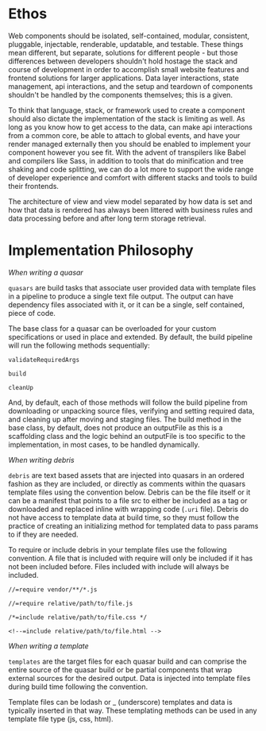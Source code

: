 # Ethos

Web components should be isolated, self-contained, modular, consistent, pluggable, injectable, renderable, updatable, and testable. These things mean different, but separate, solutions for different people - but those differences between developers shouldn't hold hostage the stack and course of development in order to accomplish small website features and frontend solutions for larger applications. Data layer interactions, state management, api interactions, and the setup and teardown of components shouldn't be handled by the components themselves; this is a given.

To think that language, stack, or framework used to create a component should also dictate the implementation of the stack is limiting as well. As long as you know how to get access to the data, can make api interactions from a common core, be able to attach to global events, and have your render managed externally then you should be enabled to implement your component however you see fit. With the advent of transpilers like Babel and compilers like Sass, in addition to tools that do minification and tree shaking and code splitting, we can do a lot more to support the wide range of developer experience and comfort with different stacks and tools to build their frontends.

The architecture of view and view model separated by how data is set and how that data is rendered has always been littered with business rules and data processing before and after long term storage retrieval.

# Implementation Philosophy

_When writing a quasar_

`quasars` are build tasks that associate user provided data with template files in a pipeline to produce a single text file output. The output can have dependency files associated with it, or it can be a single, self contained, piece of code.

The base class for a quasar can be overloaded for your custom specifications or used in place and extended. By default, the build pipeline will run the following methods sequentially:

`validateRequiredArgs`

`build`

`cleanUp`

And, by default, each of those methods will follow the build pipeline from downloading or unpacking source files, verifying and setting required data, and cleaning up after moving and staging files. The build method in the base class, by default, does not produce an outputFile as this is a scaffolding class and the logic behind an outputFile is too specific to the implementation, in most cases, to be handled dynamically.

_When writing debris_

`debris` are text based assets that are injected into quasars in an ordered fashion as they are included, or directly as comments within the quasars template files using the convention below. Debris can be the file itself or it can be a manifest that points to a file src to either be included as a tag or downloaded and replaced inline with wrapping code (`.uri` file). Debris do not have access to template data at build time, so they must follow the practice of creating an initializing method for templated data to pass params to if they are needed.

To require or include debris in your template files use the following convention. A file that is included with require will only be included if it has not been included before. Files included with include will always be included.

```
//=require vendor/**/*.js

//=require relative/path/to/file.js

/*=include relative/path/to/file.css */

<!--=include relative/path/to/file.html -->
```

_When writing a template_

`templates` are the target files for each quasar build and can comprise the entire source of the quasar build or be partial components that wrap external sources for the desired output. Data is injected into template files during build time following the convention.

Template files can be lodash or \_ (underscore) templates and data is typically inserted in that way. These templating methods can be used in any template file type (js, css, html).
